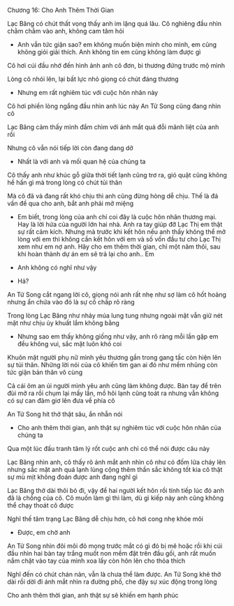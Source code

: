 




Chương 16: Cho Anh Thêm Thời Gian

Lạc Băng có chút thất vọng thấy anh im lặng quá lâu. Cô nghiêng đầu nhìn chằm chằm vào anh, không cam tâm hỏi

- Anh vẫn tức giận sao? em không muốn biện minh cho mình, em cũng không giỏi giải thích. Anh không tin em cũng không làm được gì

Cô hơi cúi đầu nhớ đến hình ảnh anh cô đơn, bi thương đứng trước mộ mình

Lòng cô nhói lên, lại bất lực nhỏ giọng có chút đáng thương

- Nhưng em rất nghiêm túc với cuộc hôn nhân này

Cô hơi phiền lòng ngẩng đầu nhìn anh lúc này An Tử Song cũng đang nhìn cô


Lạc Băng cảm thấy mình đắm chìm với ánh mắt quá đỗi mãnh liệt của anh rồi

Nhưng cô vẫn nói tiếp lời còn đang dang dở

- Nhất là với anh và mối quan hệ của chúng ta

Cô thấy anh như khúc gỗ giữa thời tiết lạnh cũng trơ ra, gió quật cũng không hề hấn gì mà trong lòng có chút tủi thân

Mà cô đã và đang rất khó chịu thì anh cũng đừng hòng dễ chịu. Thế là đá vấn đề qua cho anh, bắt anh phải mở miệng

- Em biết, trong lòng của anh chỉ coi đây là cuộc hôn nhân thương mại. Hay là lời hứa của người lớn hai nhà. Anh ra tay giúp đỡ Lạc Thị em thật sự rất cảm kích. Nhưng mà trước khi kết hôn nếu anh thấy không thể mở lòng với em thì không cần kết hôn với em và số vốn đầu tư cho Lạc Thị xem như em nợ anh. Hãy cho em thêm thời gian, chỉ một năm thôi, sau khi hoàn thành dự án em sẽ trả lại cho anh.. Em

- Anh không có nghĩ như vậy

- Hả?

An Tử Song cắt ngang lời cô, giọng nói anh rất nhẹ như sợ làm cô hốt hoảng nhưng ẩn chứa vào đó là sự cố chấp rõ ràng


Trong lòng Lạc Băng như nhảy múa lung tung nhưng ngoài mặt vẫn giữ nét mặt như chịu ủy khuất lắm không bằng

- Nhưng sao em thấy không giống như vậy, anh rõ ràng mỗi lần gặp em đều không vui, sắc mặt luôn khó coi

Khuôn mặt người phụ nữ mình yêu thương gần trong gang tấc còn hiện lên sự tủi thân. Những lời nói của cô khiến tim gan ai đó như mềm nhũng còn tức giận bản thân vô cùng

Cả cái ôm an ủi người mình yêu anh cũng làm không được. Bàn tay để trên đùi mở ra rồi chụm lại mấy lần, mồ hôi lạnh cũng toát ra nhưng vẫn không có sự can đảm giơ lên đưa về phía cô

An Tử Song hít thở thật sâu, ẩn nhẫn nói

- Cho anh thêm thời gian, anh thật sự nghiêm túc với cuộc hôn nhân của chúng ta

Qua một lúc đấu tranh tâm lý rốt cuộc anh chỉ có thể nói được câu này

Lạc Băng nhìn anh, cô thấy rõ ánh mắt anh nhìn cô như có đốm lửa cháy lên nhưng sắc mặt anh quá lạnh lùng cộng thêm thần sắc không tốt kia cô thật sự mù mịt không đoán được anh đang nghĩ gì

Lạc Băng thở dài thôi bỏ đi, vậy để hai người kết hôn rồi tính tiếp lúc đó anh đã là chồng của cô. Cô muốn làm gì thì làm, dù gì kiếp này anh cũng không thể chạy thoát cô được

Nghĩ thế tâm trạng Lạc Băng dễ chịu hơn, cô hơi cong nhẹ khóe môi

- Được, em chờ anh

An Tử Song nhìn đôi môi đỏ mọng trước mắt có gì đó bị mê hoặc rồi khi cúi đầu nhìn hai bàn tay trắng muốt non mềm đặt trên đầu gối, anh rất muốn nắm chặt vào tay của mình xoa lấy còn hôn lên cho thỏa thích

Nghĩ đến có chút chán nản, vẫn là chưa thể làm được. An Tử Song khẽ thở dài rồi dời đi ánh mắt nhìn ra đường phố, che đậy sự xúc động trong lòng

Cho anh thêm thời gian, anh thật sự sẽ khiến em hạnh phúc




